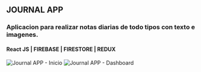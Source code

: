 ## JOURNAL APP
### Aplicacion para realizar notas diarias de todo tipos con texto e imagenes.
#### React JS | FIREBASE | FIRESTORE | REDUX

![Journal APP - Inicio](https://res.cloudinary.com/dl56szd6v/image/upload/c_pad,b_auto:predominant,fl_preserve_transparency/v1678240848/public/1_bfugni.jpg)
![Journal APP - Dashboard](https://res.cloudinary.com/dl56szd6v/image/upload/c_pad,b_auto:predominant,fl_preserve_transparency/v1678240848/public/2_lvy460.jpg)
